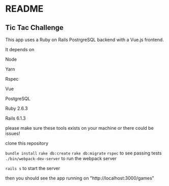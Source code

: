 # README

## Tic Tac Challenge


This app uses a Ruby on Rails PostrgreSQL backend with a Vue.js frontend. 

It depends on 

Node

Yarn  

Rspec 

Vue 

PostgreSQL 

Ruby 2.6.3 

Rails 6.1.3  


please make sure these tools exists on your machine or there could be issues! 

clone this repository

 `bundle install`
 `rake db:create`
 `rake db:migrate`
 `rspec` to see passing tests
 `./bin/webpack-dev-server` to run the webpack server

`rails s` to start the server

then you should see the app running on "http://localhost:3000/games"
